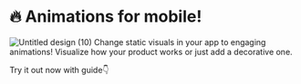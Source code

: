 # 🔥 Animations for mobile!
![Untitled design (10)](https://user-images.githubusercontent.com/120122081/236248432-a499bd6e-1919-4b95-8588-ea30e9f3db0e.gif)
Change static visuals in your app to engaging animations! Visualize how your product works or just add a decorative one. 

Try it out now with guide👇
